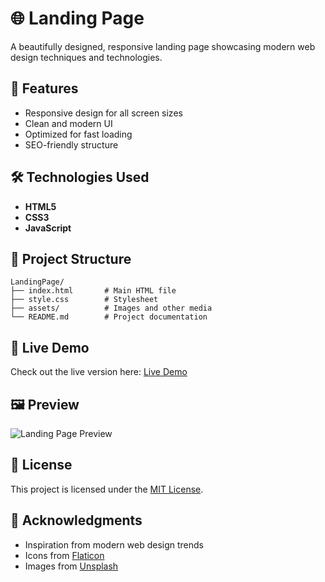 # 🌐 Landing Page  

A beautifully designed, responsive landing page showcasing modern web design techniques and technologies.  

## 🚀 Features  
- Responsive design for all screen sizes  
- Clean and modern UI  
- Optimized for fast loading  
- SEO-friendly structure  

## 🛠️ Technologies Used  
- **HTML5**  
- **CSS3**  
- **JavaScript**  

## 📂 Project Structure  
```plaintext
LandingPage/
├── index.html       # Main HTML file
├── style.css        # Stylesheet
├── assets/          # Images and other media
└── README.md        # Project documentation
```

## 🌟 Live Demo  
Check out the live version here: [Live Demo](#)  

## 🖼️ Preview  
![Landing Page Preview](#)  
<!-- *(Add a screenshot of your landing page here for better visualization)*   -->

## 📜 License  
This project is licensed under the [MIT License](LICENSE).  

## 🙌 Acknowledgments  
- Inspiration from modern web design trends  
- Icons from [Flaticon](https://www.flaticon.com/)  
- Images from [Unsplash](https://unsplash.com/)  

